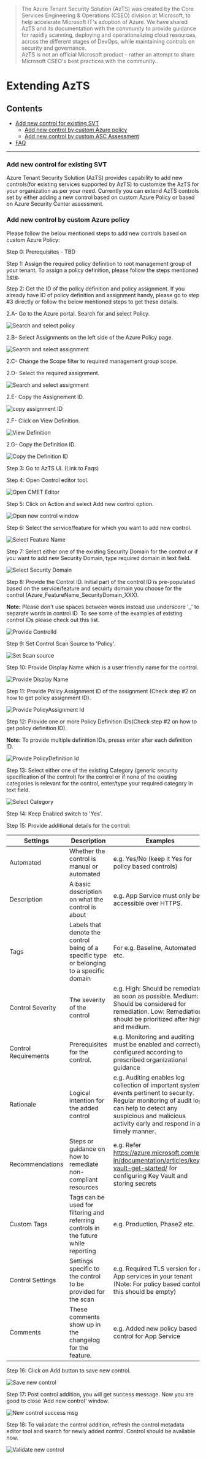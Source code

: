 > The Azure Tenant Security Solution (AzTS) was created by the Core Services Engineering & Operations (CSEO) division at Microsoft, to help accelerate Microsoft IT's adoption of Azure. We have shared AzTS and its documentation with the community to provide guidance for rapidly scanning, deploying and operationalizing cloud resources, across the different stages of DevOps, while maintaining controls on security and governance.
<br>AzTS is not an official Microsoft product – rather an attempt to share Microsoft CSEO's best practices with the community..

# Extending AzTS

## Contents
- [Add new control for existing SVT](Readme.md#steps-to-extend-the-control-svt) 
   - [Add new control by custom Azure policy](Readme.md#add-new-control-by-custom-azure-policy)
   - [Add new control by custom ASC Assessment](./Extending%20AzSK%20Module/Readme.md#add-new-control-by-custom-asc-assessment)
- [FAQ](Readme.md#faqs)  

----------------------------------------------

### Add new control for existing SVT
Azure Tenant Security Solution (AzTS) provides capability to add new controls(for existing services supported by AzTS) to customize the AzTS for your organization as per your need.
Currently you can extend AzTS controls set by either adding a new control based on custom Azure Policy or based on Azure Security Center assessment.

### Add new control by custom Azure policy
Please follow the below mentioned steps to add new controls based on custom Azure Policy:

Step 0: Prerequisites - TBD

Step 1: Assign the required policy definition to root management group of your tenant. To assign a policy definition, please follow the steps mentioned [here](https://docs.microsoft.com/en-us/azure/governance/policy/tutorials/create-and-manage#assign-a-policy).

Step 2: Get the ID of the policy definition and policy assignment. If you already have ID of policy definition and assignment handy, please go to step #3 directly or follow the below mentioned steps to get these details.

2.A- Go to the Azure portal. Search for and select Policy.

![Search and select policy](../../Images/06_ExtendingAzTS_Search_Policy.PNG)

2.B- Select Assignments on the left side of the Azure Policy page.

![Search and select assignment](../../Images/06_ExtendingAzTS_Search_Assignment.PNG)

2.C- Change the Scope filter to required management group scope.

2.D- Select the required assignment.

![Search and select assignment](../../Images/06_ExtendingAzTS_Select_Assignment.PNG)

2.E- Copy the Assignement ID.

![copy assignment ID](../../Images/06_ExtendingAzTS_Get_AssignmentId.PNG)

2.F- Click on View Definition.

![View Definition](../../Images/06_ExtendingAzTS_Select_View_Definition.PNG)

2.G- Copy the Definition ID.

![Copy the Definition ID](../../Images/06_ExtendingAzTS_Get_PolicyDefinitionId.PNG)

Step 3: Go to AzTS UI. (Link to Faqs)

Step 4: Open Control editor tool.

![Open CMET Editor](../../Images/06_ExtendingAzTS_Open_CMET.png)

Step 5: Click on Action and select Add new control option.

![Open new control window](../../Images/06_ExtendingAzTS_Add_New_Control.png)

Step 6: Select the service/feature for which you want to add new control.

![Select Feature Name](../../Images/06_ExtendingAzTS_NewControl_Feature.png)

Step 7: Select either one of the existing Security Domain for the control or if you want to add new Security Domain, type required domain in text field.

![Select Security Domain](../../Images/06_ExtendingAzTS_NewControl_Security_Domain.png)

Step 8: Provide the Control ID. Initial part of the control ID is pre-populated based on the service/feature and secuirty domain you choose for the control (Azure_FeatureName_SecurityDomain_XXX).

**Note:** Please don't use spaces between words instead use underscore '_' to separate words in control ID. 
To see some of the examples of existing control IDs please check out this list.

![Provide ControlId](../../Images/06_ExtendingAzTS_NewControl_ControlId.png)

Step 9: Set Control Scan Source to 'Policy'.

![Set Scan source](../../Images/06_ExtendingAzTS_NewControl_Scan_Source.png)

Step 10: Provide Display Name which is a user friendly name for the control.

![Provide Display Name](../../Images/06_ExtendingAzTS_NewControl_DisplayName.png)

Step 11: Provide Policy Assignment ID of the assignment (Check step #2 on how to get policy assignment ID).

![Provide PolicyAssignment Id](../../Images/06_ExtendingAzTS_NewControl_PolicyAssignment_Id.png)

Step 12: Provide one or more Policy Definition IDs(Check step #2 on how to get policy definition ID).
    
**Note:** To provide multiple definition IDs, presss enter after each definition ID.

![Provide PolicyDefinition Id](../../Images/06_ExtendingAzTS_NewControl_PolicyDefinition_Id.png)

Step 13: Select either one of the existing Category (generic security specification of the control) for the control or if none of the existing categories is relevant for the control, enter/type your required category in text field.

![Select Category](../../Images/06_ExtendingAzTS_NewControl_Category.png)

Step 14: Keep Enabled switch to 'Yes'.

Step 15: Provide additional details for the control:

|Settings| Description| Examples|
|-------------|------|---------|
|Automated| Whether the control is manual or automated| e.g. Yes/No (keep it Yes for policy based controls)|
|Description| A basic description on what the control is about| e.g. App Service must only be accessible over HTTPS. |
|Tags| Labels that denote the control being of a specific type or belonging to a specific domain | For e.g. Baseline, Automated etc.|
|Control Severity| The severity of the control| e.g. High: Should be remediated as soon as possible. Medium: Should be considered for remediation. Low: Remediation should be prioritized after high and medium.|
|Control Requirements| Prerequisites for the control.| e.g. Monitoring and auditing must be enabled and correctly configured according to prescribed organizational guidance|
|Rationale|  Logical intention for the added control | e.g. Auditing enables log collection of important system events pertinent to security. Regular monitoring of audit logs can help to detect any suspicious and malicious activity early and respond in a timely manner.|
|Recommendations| Steps or guidance on how to remediate non-compliant resources | e.g. Refer https://azure.microsoft.com/en-in/documentation/articles/key-vault-get-started/ for configuring Key Vault and storing secrets |
|Custom Tags| Tags can be used for filtering and referring controls in the future while reporting| e.g. Production, Phase2 etc. |
|Control Settings| Settings specific to the control to be provided for the scan | e.g. Required TLS version for all App services in your tenant (Note: For policy based contols this should be empty) |
|Comments | These comments show up in the changelog for the feature. | e.g. Added new policy based control for App Service |

Step 16: Click on Add button to save new control.

![Save new control](../../Images/06_ExtendingAzTS_NewControl_Save.png)

Step 17: Post control addition, you will get success message. Now you are good to close 'Add new control' window.

![New control success msg](../../Images/06_ExtendingAzTS_NewControl_Success.png)

Step 18: To valiadate the control addition, refresh the control metadata editor tool and search for newly added control. Control should be available now.

![Validate new control](../../Images/06_ExtendingAzTS_NewControl_Validation.png)




